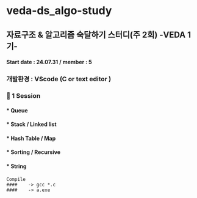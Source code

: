 # veda-ds_algo-study
## 자료구조 & 알고리즘 숙달하기 스터디(주 2회) -VEDA 1기-

#### Start date : 24.07.31 /  member : 5


### 개발환경 : VScode (C or text editor )
<!-- line -->
### :file_folder: 1 Session
#### * Queue
#### * Stack / Linked list
#### * Hash Table / Map
#### * Sorting / Recursive
#### * String

```
Compile
####    -> gcc *.c  
####    -> a.exe
```
